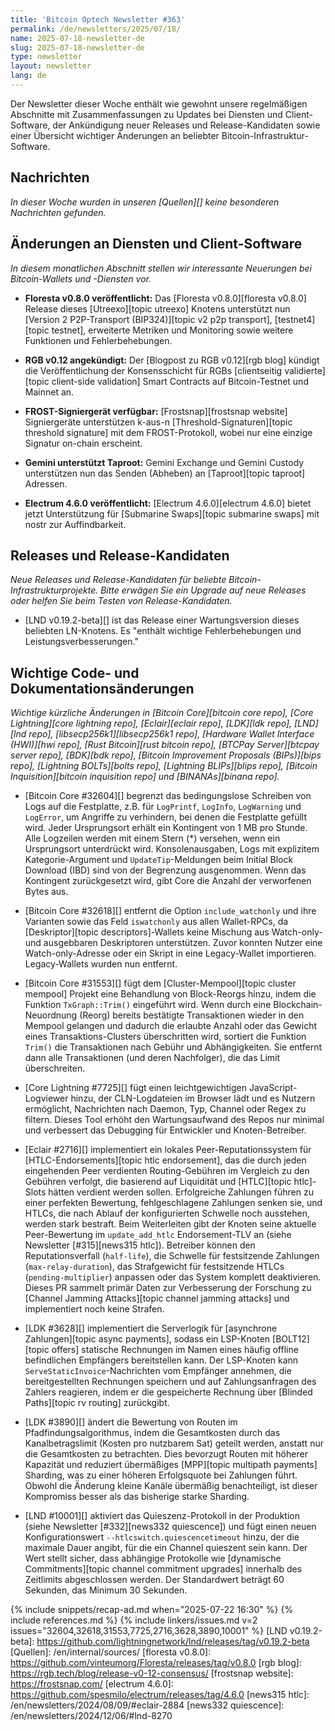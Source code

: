 ```yaml
---
title: 'Bitcoin Optech Newsletter #363'
permalink: /de/newsletters/2025/07/18/
name: 2025-07-18-newsletter-de
slug: 2025-07-18-newsletter-de
type: newsletter
layout: newsletter
lang: de
---
```

Der Newsletter dieser Woche enthält wie gewohnt unsere regelmäßigen Abschnitte mit Zusammenfassungen
zu Updates bei Diensten und Client-Software, der Ankündigung neuer Releases und Release-Kandidaten
sowie einer Übersicht wichtiger Änderungen an beliebter Bitcoin-Infrastruktur-Software.

## Nachrichten

_In dieser Woche wurden in unseren [Quellen][] keine besonderen Nachrichten gefunden._

## Änderungen an Diensten und Client-Software

*In diesem monatlichen Abschnitt stellen wir interessante Neuerungen bei Bitcoin-Wallets und
-Diensten vor.*

- **Floresta v0.8.0 veröffentlicht:**
  Das [Floresta v0.8.0][floresta v0.8.0] Release dieses [Utreexo][topic utreexo] Knotens unterstützt nun [Version 2 P2P-Transport (BIP324)][topic v2 p2p transport],
  [testnet4][topic testnet], erweiterte Metriken und Monitoring sowie weitere Funktionen und Fehlerbehebungen.

- **RGB v0.12 angekündigt:**
  Der [Blogpost zu RGB v0.12][rgb blog] kündigt die Veröffentlichung der Konsensschicht für RGBs [clientseitig validierte][topic client-side validation] Smart Contracts
  auf Bitcoin-Testnet und Mainnet an.

- **FROST-Signiergerät verfügbar:**
  [Frostsnap][frostsnap website] Signiergeräte unterstützen k-aus-n [Threshold-Signaturen][topic threshold signature] mit dem FROST-Protokoll, wobei nur eine einzige
  Signatur on-chain erscheint.

- **Gemini unterstützt Taproot:**
  Gemini Exchange und Gemini Custody unterstützen nun das Senden (Abheben) an [Taproot][topic taproot] Adressen.

- **Electrum 4.6.0 veröffentlicht:**
  [Electrum 4.6.0][electrum 4.6.0] bietet jetzt Unterstützung für [Submarine Swaps][topic submarine swaps] mit nostr zur Auffindbarkeit.

## Releases und Release-Kandidaten

_Neue Releases und Release-Kandidaten für beliebte Bitcoin-Infrastrukturprojekte. Bitte erwägen Sie ein Upgrade auf neue Releases oder helfen Sie beim Testen von
Release-Kandidaten._

- [LND v0.19.2-beta][] ist das Release einer Wartungsversion dieses beliebten LN-Knotens. Es "enthält wichtige Fehlerbehebungen und
  Leistungsverbesserungen."

## Wichtige Code- und Dokumentationsänderungen

_Wichtige kürzliche Änderungen in [Bitcoin Core][bitcoin core repo], [Core Lightning][core lightning repo], [Eclair][eclair repo], [LDK][ldk repo], [LND][lnd repo],
[libsecp256k1][libsecp256k1 repo], [Hardware Wallet Interface (HWI)][hwi repo], [Rust Bitcoin][rust bitcoin repo], [BTCPay Server][btcpay server repo], [BDK][bdk repo],
[Bitcoin Improvement Proposals (BIPs)][bips repo], [Lightning BOLTs][bolts repo], [Lightning BLIPs][blips repo], [Bitcoin Inquisition][bitcoin inquisition repo] und
[BINANAs][binana repo]._

- [Bitcoin Core #32604][] begrenzt das bedingungslose Schreiben von Logs auf die Festplatte, z.B. für `LogPrintf`, `LogInfo`, `LogWarning` und `LogError`, um Angriffe zu verhindern, bei denen die Festplatte gefüllt wird. Jeder Ursprungsort erhält ein Kontingent von 1 MB pro Stunde. Alle Logzeilen werden mit einem Stern (*) versehen, wenn ein Ursprungsort unterdrückt wird. Konsolenausgaben, Logs mit explizitem Kategorie-Argument und `UpdateTip`-Meldungen beim Initial Block Download (IBD) sind von der Begrenzung ausgenommen. Wenn das Kontingent zurückgesetzt wird, gibt Core die Anzahl der verworfenen Bytes aus.

- [Bitcoin Core #32618][] entfernt die Option `include_watchonly` und ihre Varianten sowie das Feld `iswatchonly` aus allen Wallet-RPCs, da [Deskriptor][topic descriptors]-Wallets keine Mischung aus Watch-only- und ausgebbaren Deskriptoren unterstützen. Zuvor konnten Nutzer eine Watch-only-Adresse oder ein Skript in eine Legacy-Wallet importieren. Legacy-Wallets wurden nun entfernt.

- [Bitcoin Core #31553][] fügt dem [Cluster-Mempool][topic cluster mempool] Projekt eine Behandlung von Block-Reorgs hinzu, indem die Funktion
  `TxGraph::Trim()` eingeführt wird. Wenn durch eine Blockchain-Neuordnung (Reorg) bereits bestätigte Transaktionen wieder in den Mempool
  gelangen und dadurch die erlaubte Anzahl oder das Gewicht eines Transaktions-Clusters überschritten wird, sortiert die Funktion `Trim()` die
  Transaktionen nach Gebühr und Abhängigkeiten. Sie entfernt dann alle Transaktionen (und deren Nachfolger), die das Limit überschreiten.

- [Core Lightning #7725][] fügt einen leichtgewichtigen JavaScript-Logviewer hinzu, der CLN-Logdateien im Browser lädt und es Nutzern ermöglicht, Nachrichten nach Daemon, Typ, Channel oder Regex zu filtern. Dieses Tool erhöht den Wartungsaufwand des Repos nur minimal und verbessert das Debugging für Entwickler und Knoten-Betreiber.

- [Eclair #2716][] implementiert ein lokales Peer-Reputationssystem für [HTLC-Endorsements][topic htlc endorsement], das die durch jeden eingehenden Peer verdienten Routing-Gebühren im Vergleich zu den Gebühren verfolgt, die basierend auf Liquidität und [HTLC][topic htlc]-Slots hätten verdient werden sollen. Erfolgreiche Zahlungen führen zu einer perfekten Bewertung, fehlgeschlagene Zahlungen senken sie, und HTLCs, die nach Ablauf der konfigurierten Schwelle noch ausstehen, werden stark bestraft. Beim Weiterleiten gibt der Knoten seine aktuelle Peer-Bewertung im `update_add_htlc` Endorsement-TLV an (siehe Newsletter [#315][news315 htlc]). Betreiber können den Reputationsverfall (`half-life`), die Schwelle für festsitzende Zahlungen (`max-relay-duration`), das Strafgewicht für festsitzende HTLCs (`pending-multiplier`) anpassen oder das System komplett deaktivieren. Dieses PR sammelt primär Daten zur Verbesserung der Forschung zu [Channel Jamming Attacks][topic channel jamming attacks] und implementiert noch keine Strafen.

- [LDK #3628][] implementiert die Serverlogik für [asynchrone Zahlungen][topic async payments], sodass ein LSP-Knoten [BOLT12][topic offers] statische Rechnungen im Namen eines häufig offline befindlichen Empfängers bereitstellen kann. Der LSP-Knoten kann `ServeStaticInvoice`-Nachrichten vom Empfänger annehmen, die bereitgestellten Rechnungen speichern und auf Zahlungsanfragen des Zahlers reagieren, indem er die gespeicherte Rechnung über [Blinded Paths][topic rv routing] zurückgibt.

- [LDK #3890][] ändert die Bewertung von Routen im Pfadfindungsalgorithmus, indem die Gesamtkosten durch das Kanalbetragslimit (Kosten pro nutzbarem Sat) geteilt werden, anstatt nur die Gesamtkosten zu betrachten. Dies bevorzugt Routen mit höherer Kapazität und reduziert übermäßiges [MPP][topic multipath payments] Sharding, was zu einer höheren Erfolgsquote bei Zahlungen führt. Obwohl die Änderung kleine Kanäle übermäßig benachteiligt, ist dieser Kompromiss besser als das bisherige starke Sharding.

- [LND #10001][] aktiviert das Quieszenz-Protokoll in der Produktion (siehe Newsletter [#332][news332 quiescence]) und fügt einen neuen Konfigurationswert `--htlcswitch.quiescencetimeout` hinzu, der die maximale Dauer angibt, für die ein Channel quieszent sein kann. Der Wert stellt sicher, dass abhängige Protokolle wie [dynamische Commitments][topic channel commitment upgrades] innerhalb des Zeitlimits abgeschlossen werden. Der Standardwert beträgt 60 Sekunden, das Minimum 30 Sekunden.

{% include snippets/recap-ad.md when="2025-07-22 16:30" %}
{% include references.md %}
{% include linkers/issues.md v=2 issues="32604,32618,31553,7725,2716,3628,3890,10001" %}
[LND v0.19.2-beta]: https://github.com/lightningnetwork/lnd/releases/tag/v0.19.2-beta
[Quellen]: /en/internal/sources/
[floresta v0.8.0]: https://github.com/vinteumorg/Floresta/releases/tag/v0.8.0
[rgb blog]: https://rgb.tech/blog/release-v0-12-consensus/
[frostsnap website]: https://frostsnap.com/
[electrum 4.6.0]: https://github.com/spesmilo/electrum/releases/tag/4.6.0
[news315 htlc]: /en/newsletters/2024/08/09/#eclair-2884
[news332 quiescence]: /en/newsletters/2024/12/06/#lnd-8270
